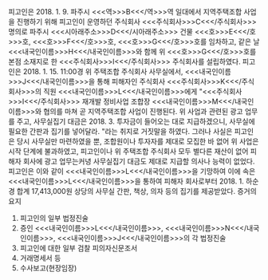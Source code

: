 피고인은 2018. 1. 9. 파주시 <<<역>>>B<<</역>>>역 일대에서 지역주택조합 사업을 진행하기 위해 피고인이 운영하던 주식회사 <<<주식회사>>>C<<</주식회사>>> 명의로 파주시 <<<시아래주소>>>D<<</시아래주소>>> 건물 <<<호>>>E<<</호>>>호, <<<호>>>F<<</호>>>호, <<<호>>>G<<</호>>>호를 임차하고, 같은 날 <<<내국인이름>>>H<<</내국인이름>>>와 함께 위 <<<호>>>G<<</호>>>호를 본점 소재지로 한 <<<주식회사>>>I<<</주식회사>>> 주식회사를 설립하였다.
피고인은 2018. 1. 15. 11:00경 위 주택조합 주식회사 사무실에서, <<<내국인이름>>>J<<</내국인이름>>>을 통해 피해자인 주식회사 <<<주식회사>>>K<<</주식회사>>>의 직원 <<<내국인이름>>>L<<</내국인이름>>>에게 "<<<주식회사>>>I<<</주식회사>>> 재개발 정비사업 조합장 <<<내국인이름>>>M<<</내국인이름>>>와 협의를 마쳐 곧 지역주택조합 사업이 진행된다. 위 사업과 관련된 광고 업무를 주고, 사무실집기 대금은 2018. 3. 투자금이 들어오는 대로 지급하겠으니, 사무실에 필요한 간판과 집기를 넣어달라. "라는 취지로 거짓말을 하였다.
그러나 사실은 피고인은 당시 사무실만 마련하였을 뿐, 조합원이나 투자자를 제대로 모집한 바 없어 위 사업은 시작 단계에 불과하였고, 피고인이나 위 주택조합 주식회사 모두 별다른 재산이 없어 피해자 회사에 광고 업무는커녕 사무실집기 대금도 제대로 지급할 의사나 능력이 없었다.
피고인은 이와 같이 <<<내국인이름>>>L<<</내국인이름>>>을 기망하여 이에 속은 <<<내국인이름>>>L<<</내국인이름>>>을 통하여 피해자 회사로부터 2018. 1. 하순경 합계 17,413,000원 상당의 사무실 간판, 책상, 의자 등의 집기를 제공받았다. 증거의 요지
1. 피고인의 일부 법정진술
1. 증인 <<<내국인이름>>>L<<</내국인이름>>>, <<<내국인이름>>>N<<</내국인이름>>>, <<<내국인이름>>>J<<</내국인이름>>>의 각 법정진술
1. 피고인에 대한 일부 검찰 피의자신문조서
1. 거래명세서 등
1. 수사보고(현장임장)